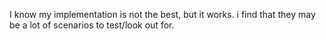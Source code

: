 I know my implementation is not the best, but it works.
i find that they may be a lot of scenarios to test/look out for.
